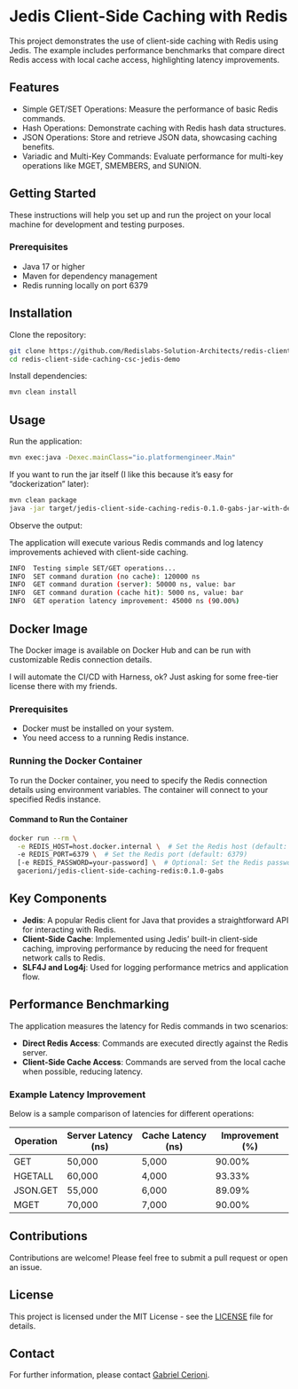 # Jedis Client-Side Caching with Redis

This project demonstrates the use of client-side caching with Redis using Jedis. The example includes performance benchmarks that compare direct Redis access with local cache access, highlighting latency improvements.

## Features

- Simple GET/SET Operations: Measure the performance of basic Redis commands.
- Hash Operations: Demonstrate caching with Redis hash data structures.
- JSON Operations: Store and retrieve JSON data, showcasing caching benefits.
- Variadic and Multi-Key Commands: Evaluate performance for multi-key operations like MGET, SMEMBERS, and SUNION.

## Getting Started

These instructions will help you set up and run the project on your local machine for development and testing purposes.

### Prerequisites

- Java 17 or higher
- Maven for dependency management
- Redis running locally on port 6379

## Installation

Clone the repository:
```bash
git clone https://github.com/Redislabs-Solution-Architects/redis-client-side-caching-csc-jedis-demo.git
cd redis-client-side-caching-csc-jedis-demo
```

Install dependencies:

```bash
mvn clean install
```

## Usage

Run the application:

```bash
mvn exec:java -Dexec.mainClass="io.platformengineer.Main"
```

If you want to run the jar itself (I like this because it’s easy for “dockerization” later):

```bash
mvn clean package
java -jar target/jedis-client-side-caching-redis-0.1.0-gabs-jar-with-dependencies.jar
```

Observe the output:

The application will execute various Redis commands and log latency improvements achieved with client-side caching.

```bash
INFO  Testing simple SET/GET operations...
INFO  SET command duration (no cache): 120000 ns
INFO  GET command duration (server): 50000 ns, value: bar
INFO  GET command duration (cache hit): 5000 ns, value: bar
INFO  GET operation latency improvement: 45000 ns (90.00%)
```

## Docker Image

The Docker image is available on Docker Hub and can be run with customizable Redis connection details.

I will automate the CI/CD with Harness, ok? Just asking for some free-tier license there with my friends.

### Prerequisites

- Docker must be installed on your system.
- You need access to a running Redis instance.

### Running the Docker Container

To run the Docker container, you need to specify the Redis connection details using environment variables. The container will connect to your specified Redis instance.

#### Command to Run the Container

```bash
docker run --rm \
  -e REDIS_HOST=host.docker.internal \  # Set the Redis host (default: localhost)
  -e REDIS_PORT=6379 \  # Set the Redis port (default: 6379)
  [-e REDIS_PASSWORD=your-password] \  # Optional: Set the Redis password if required
  gacerioni/jedis-client-side-caching-redis:0.1.0-gabs
```

## Key Components

- **Jedis**: A popular Redis client for Java that provides a straightforward API for interacting with Redis.
- **Client-Side Cache**: Implemented using Jedis’ built-in client-side caching, improving performance by reducing the need for frequent network calls to Redis.
- **SLF4J and Log4j**: Used for logging performance metrics and application flow.

## Performance Benchmarking

The application measures the latency for Redis commands in two scenarios:

- **Direct Redis Access**: Commands are executed directly against the Redis server.
- **Client-Side Cache Access**: Commands are served from the local cache when possible, reducing latency.

### Example Latency Improvement

Below is a sample comparison of latencies for different operations:

| Operation | Server Latency (ns) | Cache Latency (ns) | Improvement (%) |
|-----------|---------------------|--------------------|-----------------|
| GET       | 50,000              | 5,000              | 90.00%          |
| HGETALL   | 60,000              | 4,000              | 93.33%          |
| JSON.GET  | 55,000              | 6,000              | 89.09%          |
| MGET      | 70,000              | 7,000              | 90.00%          |

## Contributions

Contributions are welcome! Please feel free to submit a pull request or open an issue.

## License

This project is licensed under the MIT License - see the [LICENSE](LICENSE) file for details.

## Contact

For further information, please contact [Gabriel Cerioni](mailto:gabriel.cerioni@redis.com).

